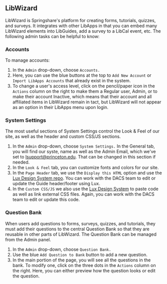 ## LibWizard

LibWizard is Springshare's platform for creating forms, tutorials, quizzes, and surveys. It integrates with other LibApps in that you can embed many LibWizard elements into LibGuides, add a survey to a LibCal event, etc. The following admin tasks can be helpful to know: 

### Accounts

To manage accounts: 

1. In the ```Admin``` drop-down, choose ```Accounts.```
2. Here, you can use the blue buttons at the top to ```Add New Account``` or ```Import LibApps Accounts``` that already exist in the system.
3. To change a user's access level, click on the pencil/paper icon in the ```Actions``` column on the right to make them a Regular user, Admin, or to make their account Inactive, which means that their account and all affiliated items in LibWizard remain in tact, but LibWizard will not appear as an option in their LibApps menu upon login.  

### System Settings

The most useful sections of System Settings control the Look & Feel of our site, as well as the header and custom CSS/JS sections. 

1. In the ```Admin``` drop-down, choose ```System Settings.``` In the General tab, you will find our syste, name as well as the Admin Email, which we've set to lsupport@princeton.edu. That can be changed in this section if needed. 
2. In the ```Look & Feel``` tab, you can customize fonts and colors for our site. 
3. In the ```Page Header``` tab, we use the ```Display this HTML``` option and use the [Lux Design System repo](https://github.com/pulibrary/lux-design-system). You can work with the DACS team to edit or update the Guide header/footer using Lux.
4. In the ```Custom CSS/JS``` we also use the [Lux Design System](https://github.com/pulibrary/lux-design-system) to paste code as well as link external CSS files. Again, you can work with the DACS team to edit or update this code. 

### Question Bank

When users add questions to forms, surveys, quizzes, and tutorials, they must add their questions to the central Question Bank so that they are reusable in other parts of LibWizard. The Question Bank can be managed from the Admin panel. 

1. In the ```Admin``` drop-down, choose ```Question Bank.```
2. Use the blue ```Add Question to Bank``` button to add a new question. 
3. In the main portion of the page, you will see all the questions in the bank. To modify one, click on the three dots in the ```Actions``` column on the right. Here, you can either preview how the question looks or edit the question. 

